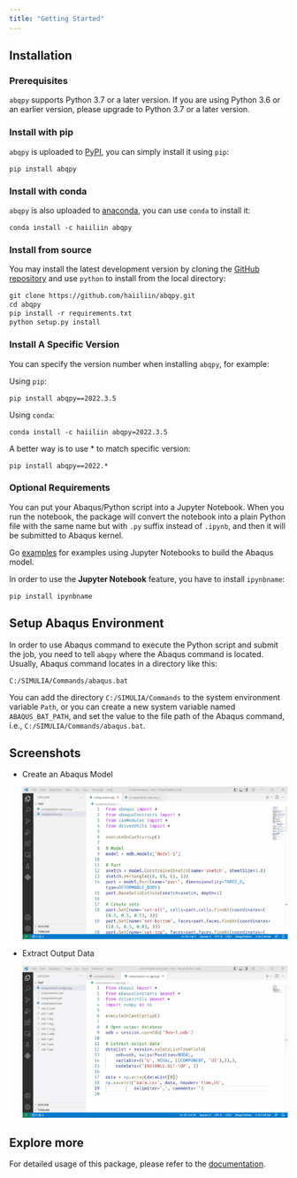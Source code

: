 ```yaml
---
title: "Getting Started"
---
```


## Installation

### Prerequisites

`abqpy` supports Python 3.7 or a later version. If you are using Python 3.6 or an earlier version, please upgrade to Python 3.7 
or a later version.

### Install with pip

`abqpy` is uploaded to [PyPI](https://pypi.org/project/abqpy), you can simply install 
it using `pip`:
```shell
pip install abqpy
```

### Install with conda

`abqpy` is also uploaded to [anaconda](https://anaconda.org/haiiliin/abqpy), you can use 
`conda` to install it:
```shell
conda install -c haiiliin abqpy
```

### Install from source

You may install the latest development version by cloning the 
[GitHub repository](https://github.com/haiiliin/abqpy) and use `python` to install from 
the local directory:

```shell
git clone https://github.com/haiiliin/abqpy.git
cd abqpy
pip install -r requirements.txt
python setup.py install
```

### Install A Specific Version

You can specify the version number when installing `abqpy`, for example:

Using `pip`:
```shell
pip install abqpy==2022.3.5
```
Using `conda`:
```shell
conda install -c haiiliin abqpy=2022.3.5
```
A better way is to use * to match specific version:
```shell
pip install abqpy==2022.*
```

### Optional Requirements

You can put your Abaqus/Python script into a Jupyter Notebook.
When you run the notebook, the package will convert the notebook into a plain Python file 
with the same name but with `.py` suffix instead of `.ipynb`, and then it will be submitted 
to Abaqus kernel. 

Go [examples](https://github.com/haiiliin/abqpy/tree/main/examples) for examples 
using Jupyter Notebooks to build the Abaqus model.
 
In order to use the **Jupyter Notebook** feature, you have to install `ipynbname`:
```shell
pip install ipynbname
```

## Setup Abaqus Environment

In order to use Abaqus command to execute the Python script and submit the job, you need to tell
`abqpy` where the Abaqus command is located. Usually, Abaqus command locates in a directory like this:

```
C:/SIMULIA/Commands/abaqus.bat
```

You can add the directory `C:/SIMULIA/Commands` to the system environment variable `Path`, or you can create a new
system variable named `ABAQUS_BAT_PATH`, and set the value to the file path of the Abaqus command, i.e.,
`C:/SIMULIA/Commands/abaqus.bat`.

## Screenshots

- Create an Abaqus Model

  ![Model](/images/model-code.gif "Create an Abaqus Model")

- Extract Output Data

  ![Output](/images/output-code.gif "Extract Output Data")

## Explore more

For detailed usage of this package, please refer to the [documentation](https://docs.abqpy.com/).
